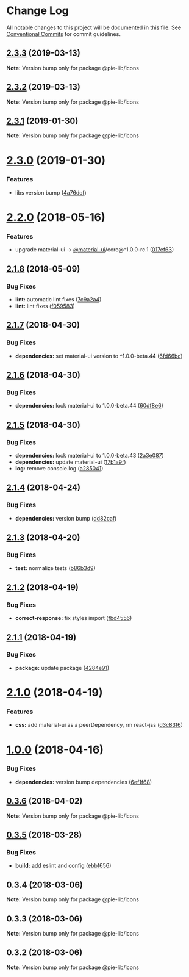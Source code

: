 # Change Log

All notable changes to this project will be documented in this file.
See [Conventional Commits](https://conventionalcommits.org) for commit guidelines.

## [2.3.3](https://github.com/pie-framework/pie-lib/compare/@pie-lib/icons@2.3.2...@pie-lib/icons@2.3.3) (2019-03-13)

**Note:** Version bump only for package @pie-lib/icons





## [2.3.2](https://github.com/pie-framework/pie-lib/compare/@pie-lib/icons@2.3.1...@pie-lib/icons@2.3.2) (2019-03-13)

**Note:** Version bump only for package @pie-lib/icons





## [2.3.1](https://github.com/pie-framework/pie-lib/compare/@pie-lib/icons@2.3.0...@pie-lib/icons@2.3.1) (2019-01-30)

**Note:** Version bump only for package @pie-lib/icons





# [2.3.0](https://github.com/pie-framework/pie-lib/compare/@pie-lib/icons@2.2.0...@pie-lib/icons@2.3.0) (2019-01-30)


### Features

* libs version bump ([4a76dcf](https://github.com/pie-framework/pie-lib/commit/4a76dcf))





<a name="2.2.0"></a>
# [2.2.0](https://github.com/pie-framework/pie-lib/compare/@pie-lib/icons@2.1.8...@pie-lib/icons@2.2.0) (2018-05-16)


### Features

* upgrade material-ui -> [@material-ui](https://github.com/material-ui)/core@^1.0.0-rc.1 ([017ef63](https://github.com/pie-framework/pie-lib/commit/017ef63))




<a name="2.1.8"></a>
## [2.1.8](https://github.com/pie-framework/pie-lib/compare/@pie-lib/icons@2.1.7...@pie-lib/icons@2.1.8) (2018-05-09)


### Bug Fixes

* **lint:** automatic lint fixes ([7c9a2a4](https://github.com/pie-framework/pie-lib/commit/7c9a2a4))
* **lint:** lint fixes ([f059583](https://github.com/pie-framework/pie-lib/commit/f059583))




<a name="2.1.7"></a>
## [2.1.7](https://github.com/pie-framework/pie-lib/compare/@pie-lib/icons@2.1.6...@pie-lib/icons@2.1.7) (2018-04-30)


### Bug Fixes

* **dependencies:** set material-ui version to ^1.0.0-beta.44 ([6fd66bc](https://github.com/pie-framework/pie-lib/commit/6fd66bc))




<a name="2.1.6"></a>
## [2.1.6](https://github.com/pie-framework/pie-lib/compare/@pie-lib/icons@2.1.5...@pie-lib/icons@2.1.6) (2018-04-30)


### Bug Fixes

* **dependencies:** lock material-ui to 1.0.0-beta.44 ([60df8e6](https://github.com/pie-framework/pie-lib/commit/60df8e6))




<a name="2.1.5"></a>
## [2.1.5](https://github.com/pie-framework/pie-lib/compare/@pie-lib/icons@2.1.4...@pie-lib/icons@2.1.5) (2018-04-30)


### Bug Fixes

* **dependencies:** lock material-ui to 1.0.0-beta.43 ([2a3e087](https://github.com/pie-framework/pie-lib/commit/2a3e087))
* **dependencies:** update material-ui ([17b1a9f](https://github.com/pie-framework/pie-lib/commit/17b1a9f))
* **log:** remove console.log ([a285041](https://github.com/pie-framework/pie-lib/commit/a285041))




<a name="2.1.4"></a>
## [2.1.4](https://github.com/pie-framework/pie-lib/compare/@pie-lib/icons@2.1.3...@pie-lib/icons@2.1.4) (2018-04-24)


### Bug Fixes

* **dependencies:** version bump ([dd82caf](https://github.com/pie-framework/pie-lib/commit/dd82caf))




<a name="2.1.3"></a>
## [2.1.3](https://github.com/pie-framework/pie-lib/compare/@pie-lib/icons@2.1.2...@pie-lib/icons@2.1.3) (2018-04-20)


### Bug Fixes

* **test:** normalize tests ([b86b3d9](https://github.com/pie-framework/pie-lib/commit/b86b3d9))




<a name="2.1.2"></a>
## [2.1.2](https://github.com/pie-framework/pie-lib/compare/@pie-lib/icons@2.1.1...@pie-lib/icons@2.1.2) (2018-04-19)


### Bug Fixes

* **correct-response:** fix styles import ([fbd4556](https://github.com/pie-framework/pie-lib/commit/fbd4556))




<a name="2.1.1"></a>
## [2.1.1](https://github.com/pie-framework/pie-lib/compare/@pie-lib/icons@2.1.0...@pie-lib/icons@2.1.1) (2018-04-19)


### Bug Fixes

* **package:** update package ([4284e91](https://github.com/pie-framework/pie-lib/commit/4284e91))




<a name="2.1.0"></a>
# [2.1.0](https://github.com/pie-framework/pie-lib/compare/@pie-lib/icons@2.0.0...@pie-lib/icons@2.1.0) (2018-04-19)


### Features

* **css:** add material-ui as a peerDependency, rm react-jss ([d3c83f6](https://github.com/pie-framework/pie-lib/commit/d3c83f6))




<a name="1.0.0"></a>
# [1.0.0](https://github.com/pie-framework/pie-lib/compare/@pie-lib/icons@0.3.6...@pie-lib/icons@1.0.0) (2018-04-16)


### Bug Fixes

* **dependencies:** version bump dependencies ([6ef1f68](https://github.com/pie-framework/pie-lib/commit/6ef1f68))




<a name="0.3.6"></a>
## [0.3.6](https://github.com/pie-framework/pie-lib/compare/@pie-lib/icons@0.3.5...@pie-lib/icons@0.3.6) (2018-04-02)




**Note:** Version bump only for package @pie-lib/icons

<a name="0.3.5"></a>
## [0.3.5](https://github.com/pie-framework/pie-lib/compare/@pie-lib/icons@0.3.4...@pie-lib/icons@0.3.5) (2018-03-28)


### Bug Fixes

* **build:** add eslint and config ([ebbf656](https://github.com/pie-framework/pie-lib/commit/ebbf656))




<a name="0.3.4"></a>
## 0.3.4 (2018-03-06)




**Note:** Version bump only for package @pie-lib/icons

<a name="0.3.3"></a>
## 0.3.3 (2018-03-06)




**Note:** Version bump only for package @pie-lib/icons

<a name="0.3.2"></a>
## 0.3.2 (2018-03-06)




**Note:** Version bump only for package @pie-lib/icons
